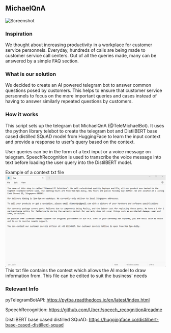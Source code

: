 ## MichaelQnA

![Screenshot](test.png)


### Inspiration
We thought about increasing productivity in a workplace for customer service personnels. Everyday, hundreds of calls are being made to customer service call centers. Out of all the queries made, many can be answered by a simple FAQ section.

### What is our solution
We decided to create an AI powered telegram bot to answer common questions posed by customers. This helps to ensure that customer service personnels to focus on the more important queries and cases instead of having to answer similarly repeated questions by customers.

### How it works
This script sets up the telegram bot MichaelQnA (@TeleMichaelBot). It uses the python library telebot to create the telegram bot and DistilBERT base cased distilled SQuAD model from HuggingFace to learn the input context and provide a response to user's query based on the context. 

User queries can be in the form of a text input or a voice message on telegram. SpeechRecognition is used to transcribe the voice message into text before loading 
the user query into the DistilBERT model.

Example of a context txt file
![Screenshot](context.png)
This txt file contains the context which allows the AI model to draw information from. This file can be edited to suit the business' needs

### Relevant Info
pyTelegramBotAPI: https://pytba.readthedocs.io/en/latest/index.html

SpeechRecognition: https://github.com/Uberi/speech_recognition#readme

DistilBERT base cased distilled SQuAD: https://huggingface.co/distilbert-base-cased-distilled-squad

